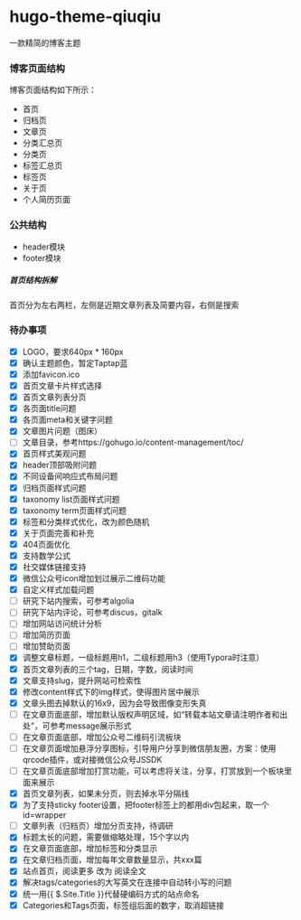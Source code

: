 # hugo-theme-qiuqiu

一款精简的博客主题

### 博客页面结构

博客页面结构如下所示：
- 首页
- 归档页
- 文章页
- 分类汇总页
- 分类页
- 标签汇总页
- 标签页
- 关于页
- 个人简历页面

### 公共结构

- header模块
- footer模块

##### 首页结构拆解

首页分为左右两栏，左侧是近期文章列表及简要内容，右侧是搜索

### 待办事项
- [x] LOGO，要求640px * 160px
- [x] 确认主题颜色，暂定Taptap蓝
- [x] 添加favicon.ico
- [x] 首页文章卡片样式选择
- [x] 首页文章列表分页
- [x] 各页面title问题
- [x] 各页面meta和关键字问题
- [x] 文章图片问题（图床）
- [ ] 文章目录，参考https://gohugo.io/content-management/toc/
- [x] 首页样式美观问题
- [x] header顶部吸附问题
- [x] 不同设备间响应式布局问题
- [x] 归档页面样式问题
- [x] taxonomy list页面样式问题
- [x] taxonomy term页面样式问题
- [x] 标签和分类样式优化，改为颜色随机
- [x] 关于页面完善和补充
- [x] 404页面优化
- [x] 支持数学公式
- [x] 社交媒体链接支持
- [x] 微信公众号icon增加划过展示二维码功能
- [x] 自定义样式加载问题
- [ ] 研究下站内搜索，可参考algolia
- [ ] 研究下站内评论，可参考discus，gitalk
- [ ] 增加网站访问统计分析
- [ ] 增加简历页面
- [ ] 增加赞助页面
- [x] 调整文章标题，一级标题用h1，二级标题用h3（使用Typora时注意）
- [x] 首页文章列表的三个tag，日期，字数，阅读时间
- [x] 文章支持slug，提升网站可检索性
- [x] 修改content样式下的img样式，使得图片居中展示
- [x] 文章头图去掉默认的16x9，因为会导致图像变形失真
- [ ] 在文章页面底部，增加默认版权声明区域，如“转载本站文章请注明作者和出处”，可参考message展示形式
- [ ] 在文章页面底部，增加公众号二维码引流板块
- [ ] 在文章页面增加悬浮分享图标，引导用户分享到微信朋友圈，方案：使用qrcode插件，或对接微信公众号JSSDK
- [ ] 在文章页面底部增加打赏功能，可以考虑将关注，分享，打赏放到一个板块里面来展示
- [x] 首页文章列表，如果未分页，则去掉水平分隔线
- [x] 为了支持sticky footer设置，把footer标签上的都用div包起来，取一个id=wrapper
- [ ] 文章列表（归档页）增加分页支持，待调研
- [x] 标题太长的问题，需要做缩略处理，15个字以内
- [x] 在文章页面底部，增加标签和分类显示
- [x] 在文章归档页面，增加每年文章数量显示，共xxx篇
- [x] 站点首页，阅读更多 改为 阅读全文
- [x] 解决tags/categories的大写英文在连接中自动转小写的问题
- [x] 统一用{{ $.Site.Title }}代替硬编码方式的站点命名
- [x] Categories和Tags页面，标签组后面的数字，取消超链接
